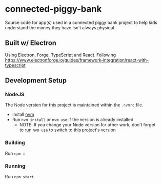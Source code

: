 # connected-piggy-bank
Source code for app(s) used in a connected piggy bank project to help kids understand the money they have isn't always physical

## Built w/ Electron
Using Electron, Forge, TypeScript and React. Following https://www.electronforge.io/guides/framework-integration/react-with-typescript

## Development Setup
### NodeJS
The Node version for this project is maintained within the `.nvmrc` file.
* Install [nvm](https://github.com/nvm-sh/nvm)
* Run `nvm install` or `nvm use` if the version is already installed
  * NOTE: If you change your Node version for other work, don't forget to run `nvm use` to switch to this project's version

### Building
Run `npm i`

### Running
Run `npm start`